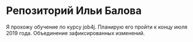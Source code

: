 # Репозиторий Ильи Балова

Я прохожу обучение по курсу job4j. Планирую его пройти к концу июля 2019 года.
Объединение зафиксированных изменений. 